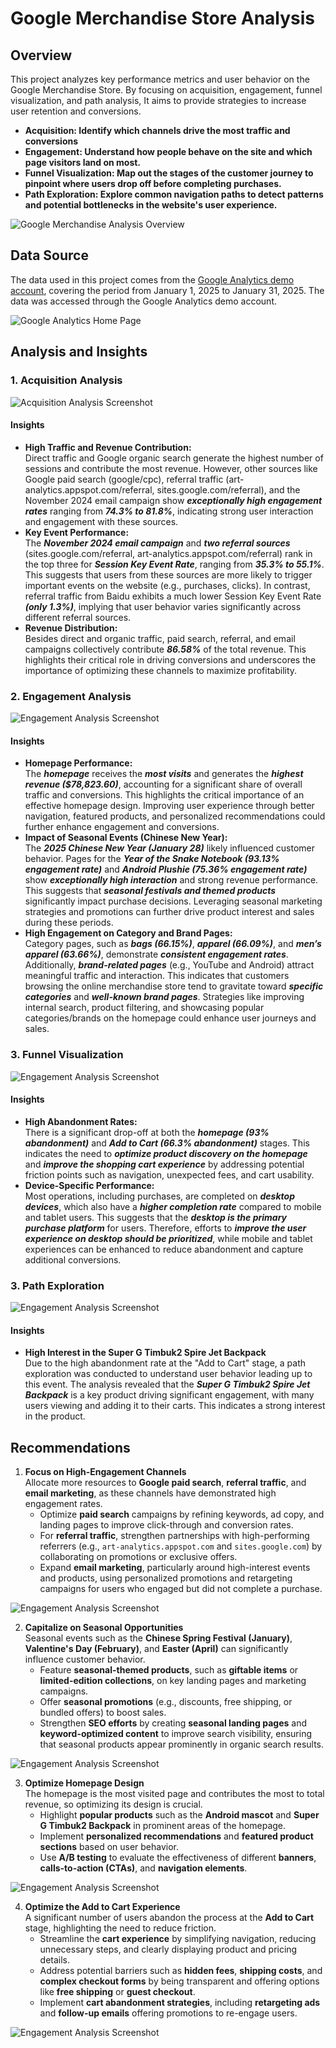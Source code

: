 # Google Merchandise Store Analysis
## **Overview**
This project analyzes key performance metrics and user behavior on the Google Merchandise Store. By focusing on acquisition, engagement, funnel visualization, and path analysis, It aims to provide strategies to increase user retention and conversions.

- **Acquisition: Identify which channels drive the most traffic and conversions**
- **Engagement: Understand how people behave on the site and which page visitors land on most.**
- **Funnel Visualization: Map out the stages of the customer journey to pinpoint where users drop off before completing purchases.**
- **Path Exploration: Explore common navigation paths to detect patterns and potential bottlenecks in the website's user experience.**

![Google Merchandise Analysis Overview](https://github.com/Jasonqian123/GoogleMerchAnalysis/blob/main/googlemerch.png?raw=true)


## **Data Source**
The data used in this project comes from the [Google Analytics demo account](https://shop.merch.google/), covering the period from January 1, 2025 to January 31, 2025. The data was accessed through the Google Analytics demo account.

![Google Analytics Home Page](https://github.com/Jasonqian123/GoogleMerchAnalysis/blob/main/homepage.png?raw=true)


## **Analysis and Insights**
### **1. Acquisition Analysis**
![Acquisition Analysis Screenshot](https://github.com/Jasonqian123/GoogleMerchAnalysis/blob/main/traffic%20acquisition.png?raw=true)

#### **Insights**
- **High Traffic and Revenue Contribution:**<br>
Direct traffic and Google organic search generate the highest number of sessions and contribute the most revenue. However, other sources like Google paid search (google/cpc), referral traffic (art-analytics.appspot.com/referral, sites.google.com/referral), and the November 2024 email campaign show ***exceptionally high engagement rates*** ranging from ***74.3% to 81.8%***, indicating strong user interaction and engagement with these sources.
- **Key Event Performance:**<br>
The ***November 2024 email campaign*** and ***two referral sources*** (sites.google.com/referral, art-analytics.appspot.com/referral) rank in the top three for ***Session Key Event Rate***, ranging from ***35.3% to 55.1%***. This suggests that users from these sources are more likely to trigger important events on the website (e.g., purchases, clicks). In contrast, referral traffic from Baidu exhibits a much lower Session Key Event Rate ***(only 1.3%)***, implying that user behavior varies significantly across different referral sources.
- **Revenue Distribution:**<br>
Besides direct and organic traffic, paid search, referral, and email campaigns collectively contribute ***86.58%*** of the total revenue. This highlights their critical role in driving conversions and underscores the importance of optimizing these channels to maximize profitability.

### **2. Engagement Analysis**
![Engagement Analysis Screenshot](https://github.com/Jasonqian123/GoogleMerchAnalysis/blob/main/landingpage.png?raw=true)

#### **Insights**
- **Homepage Performance:**<br>
The ***homepage*** receives the ***most visits*** and generates the ***highest revenue ($78,823.60)***, accounting for a significant share of overall traffic and conversions. This highlights the critical importance of an effective homepage design. Improving user experience through better navigation, featured products, and personalized recommendations could further enhance engagement and conversions.
- **Impact of Seasonal Events (Chinese New Year):**<br>
The ***2025 Chinese New Year (January 28)*** likely influenced customer behavior. Pages for the ***Year of the Snake Notebook (93.13% engagement rate)*** and ***Android Plushie (75.36% engagement rate)*** show ***exceptionally high interaction*** and strong revenue performance. This suggests that ***seasonal festivals and themed products*** significantly impact purchase decisions. Leveraging seasonal marketing strategies and promotions can further drive product interest and sales during these periods.
- **High Engagement on Category and Brand Pages:**<br>
Category pages, such as ***bags (66.15%)***, ***apparel (66.09%)***, and ***men’s apparel (63.66%)***, demonstrate ***consistent engagement rates***. Additionally, ***brand-related pages*** (e.g., YouTube and Android) attract meaningful traffic and interaction. This indicates that customers browsing the online merchandise store tend to gravitate toward ***specific categories*** and ***well-known brand pages***. Strategies like improving internal search, product filtering, and showcasing popular categories/brands on the homepage could enhance user journeys and sales.

### **3. Funnel Visualization**
![Engagement Analysis Screenshot](https://github.com/Jasonqian123/GoogleMerchAnalysis/blob/main/Funnel.png?raw=true)

#### **Insights**
- **High Abandonment Rates:**<br>
There is a significant drop-off at both the ***homepage (93% abandonment)*** and ***Add to Cart (66.3% abandonment)*** stages. This indicates the need to ***optimize product discovery on the homepage*** and ***improve the shopping cart experience*** by addressing potential friction points such as navigation, unexpected fees, and cart usability.
- **Device-Specific Performance:**<br>
Most operations, including purchases, are completed on ***desktop devices***, which also have a ***higher completion rate*** compared to mobile and tablet users. This suggests that the ***desktop is the primary purchase platform*** for users. Therefore, efforts to ***improve the user experience on desktop should be prioritized***, while mobile and tablet experiences can be enhanced to reduce abandonment and capture additional conversions.

### **3. Path Exploration**
![Engagement Analysis Screenshot](https://github.com/Jasonqian123/GoogleMerchAnalysis/blob/main/path%20exploration.png?raw=true)

#### **Insights**
- **High Interest in the Super G Timbuk2 Spire Jet Backpack**<br>
Due to the high abandonment rate at the "Add to Cart" stage, a path exploration was conducted to understand user behavior leading up to this event. The analysis revealed that the ***Super G Timbuk2 Spire Jet Backpack*** is a key product driving significant engagement, with many users viewing and adding it to their carts. This indicates a strong interest in the product.


## **Recommendations**

1. **Focus on High-Engagement Channels**  
   Allocate more resources to **Google paid search**, **referral traffic**, and **email marketing**, as these channels have demonstrated high engagement rates.
   - Optimize **paid search** campaigns by refining keywords, ad copy, and landing pages to improve click-through and conversion rates.
   - For **referral traffic**, strengthen partnerships with high-performing referrers (e.g., `art-analytics.appspot.com` and `sites.google.com`) by collaborating on promotions or exclusive offers.
   - Expand **email marketing**, particularly around high-interest events and products, using personalized promotions and retargeting campaigns for users who engaged but did not complete a purchase.

![Engagement Analysis Screenshot](https://github.com/Jasonqian123/GoogleMerchAnalysis/blob/main/Rec1.JPG?raw=true)

2. **Capitalize on Seasonal Opportunities**  
   Seasonal events such as the **Chinese Spring Festival (January)**, **Valentine's Day (February)**, and **Easter (April)** can significantly influence customer behavior.
   - Feature **seasonal-themed products**, such as **giftable items** or **limited-edition collections**, on key landing pages and marketing campaigns.
   - Offer **seasonal promotions** (e.g., discounts, free shipping, or bundled offers) to boost sales.
   - Strengthen **SEO efforts** by creating **seasonal landing pages** and **keyword-optimized content** to improve search visibility, ensuring that seasonal products appear prominently in organic search results.

![Engagement Analysis Screenshot](https://github.com/Jasonqian123/GoogleMerchAnalysis/blob/main/Rec2.JPG?raw=true)

3. **Optimize Homepage Design**  
   The homepage is the most visited page and contributes the most to total revenue, so optimizing its design is crucial.
   - Highlight **popular products** such as the **Android mascot** and **Super G Timbuk2 Backpack** in prominent areas of the homepage.
   - Implement **personalized recommendations** and **featured product sections** based on user behavior.
   - Use **A/B testing** to evaluate the effectiveness of different **banners**, **calls-to-action (CTAs)**, and **navigation elements**.

![Engagement Analysis Screenshot](https://github.com/Jasonqian123/GoogleMerchAnalysis/blob/main/Rec3.JPG?raw=true)

4. **Optimize the Add to Cart Experience**  
   A significant number of users abandon the process at the **Add to Cart** stage, highlighting the need to reduce friction.
   - Streamline the **cart experience** by simplifying navigation, reducing unnecessary steps, and clearly displaying product and pricing details.
   - Address potential barriers such as **hidden fees**, **shipping costs**, and **complex checkout forms** by being transparent and offering options like **free shipping** or **guest checkout**.
   - Implement **cart abandonment strategies**, including **retargeting ads** and **follow-up emails** offering promotions to re-engage users.

![Engagement Analysis Screenshot](https://github.com/Jasonqian123/GoogleMerchAnalysis/blob/main/Rec4.JPG?raw=true)

